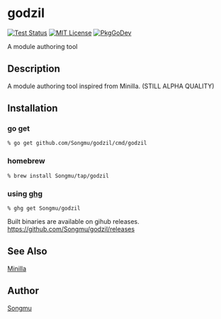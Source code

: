 godzil
=======

[![Test Status](https://github.com/Songmu/godzil/workflows/test/badge.svg?branch=master)][actions]
[![MIT License](http://img.shields.io/badge/license-MIT-blue.svg?style=flat-square)][license]
[![PkgGoDev](https://pkg.go.dev/badge/github.com/Songmu/godzil)][PkgGoDev]

[actions]: https://github.com/Songmu/godzil/actions?workflow=test
[license]: https://github.com/Songmu/godzil/blob/master/LICENSE
[PkgGoDev]: https://pkg.go.dev/github.com/Songmu/godzil

A module authoring tool

## Description

A module authoring tool inspired from Minilla. (STILL ALPHA QUALITY)

## Installation

### go get

    % go get github.com/Songmu/godzil/cmd/godzil

### homebrew

    % brew install Songmu/tap/godzil

### using [ghg](https://github.com/Songmu/ghg)

    % ghg get Songmu/godzil

Built binaries are available on gihub releases.
<https://github.com/Songmu/godzil/releases>

## See Also

[Minilla](https://github.com/tokuhirom/Minilla)

## Author

[Songmu](https://github.com/Songmu)
